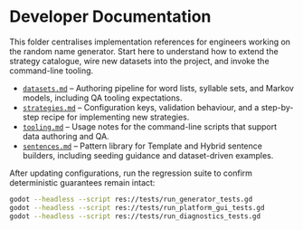 # Developer Documentation

This folder centralises implementation references for engineers working on the random name generator. Start here to understand how to extend the strategy catalogue, wire new datasets into the project, and invoke the command-line tooling.

- [`datasets.md`](datasets.md) – Authoring pipeline for word lists, syllable sets, and Markov models, including QA tooling expectations.
- [`strategies.md`](strategies.md) – Configuration keys, validation behaviour, and a step-by-step recipe for implementing new strategies.
- [`tooling.md`](tooling.md) – Usage notes for the command-line scripts that support data authoring and QA.
- [`sentences.md`](sentences.md) – Pattern library for Template and Hybrid sentence builders, including seeding guidance and dataset-driven examples.

After updating configurations, run the regression suite to confirm deterministic guarantees remain intact:

```bash
godot --headless --script res://tests/run_generator_tests.gd
godot --headless --script res://tests/run_platform_gui_tests.gd
godot --headless --script res://tests/run_diagnostics_tests.gd
```
